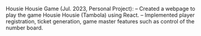 Housie Housie Game (Jul. 2023, Personal Project): 
– Created a webpage to play the game Housie Housie (Tambola) using React.
– Implemented player registration, ticket generation, game master features such as control of the number board.
